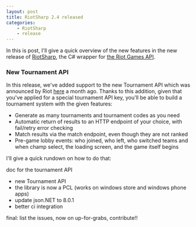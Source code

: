 ```yaml
---
layout: post
title: RiotSharp 2.4 released
categories:
    - RiotSharp
    - release
---
```


In this is post, I'll give a quick overview of the new features in the new
release of [RiotSharp](https://github.com/BenFradet/RiotSharp), the C# wrapper
for [the Riot Games API](https://developer.riotgames.com/).

### New Tournament API

In this release, we've added support to the new Tournament API which was
announced by Riot [here](https://developer.riotgames.com/discussion/announcements/show/72Ajd1An)
a month ago. Thanks to this addition, given that you've applied for a special
tournament API key, you'll be able to build a tournament system with the given
features:

  - Generate as many tournaments and tournament codes as you need
  - Automatic return of results to an HTTP endpoint of your choice, with
fail/retry error checking
  - Match results via the match endpoint, even though they are not ranked
  - Pre-game lobby events: who joined, who left, who switched teams and when
champ select, the loading screen, and the game itself begins


I'll give a quick rundown on how to do that:


doc for the tournament API

  - new Tournament API
  - the library is now a PCL (works on windows store and windows phone apps)
  - update json.NET to 8.0.1
  - better ci integration


final: list the issues, now on up-for-grabs, contribute!!
